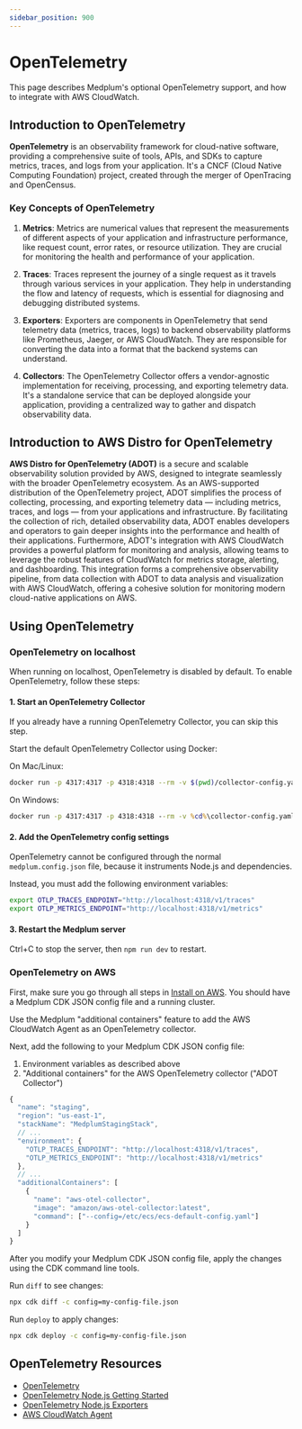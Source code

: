 ```yaml
---
sidebar_position: 900
---
```


# OpenTelemetry

This page describes Medplum's optional OpenTelemetry support, and how to integrate with AWS CloudWatch.

## Introduction to OpenTelemetry

**OpenTelemetry** is an observability framework for cloud-native software, providing a comprehensive suite of tools, APIs, and SDKs to capture metrics, traces, and logs from your application. It's a CNCF (Cloud Native Computing Foundation) project, created through the merger of OpenTracing and OpenCensus.

### Key Concepts of OpenTelemetry

1. **Metrics**: Metrics are numerical values that represent the measurements of different aspects of your application and infrastructure performance, like request count, error rates, or resource utilization. They are crucial for monitoring the health and performance of your application.

2. **Traces**: Traces represent the journey of a single request as it travels through various services in your application. They help in understanding the flow and latency of requests, which is essential for diagnosing and debugging distributed systems.

3. **Exporters**: Exporters are components in OpenTelemetry that send telemetry data (metrics, traces, logs) to backend observability platforms like Prometheus, Jaeger, or AWS CloudWatch. They are responsible for converting the data into a format that the backend systems can understand.

4. **Collectors**: The OpenTelemetry Collector offers a vendor-agnostic implementation for receiving, processing, and exporting telemetry data. It's a standalone service that can be deployed alongside your application, providing a centralized way to gather and dispatch observability data.

## Introduction to AWS Distro for OpenTelemetry

**AWS Distro for OpenTelemetry (ADOT)** is a secure and scalable observability solution provided by AWS, designed to integrate seamlessly with the broader OpenTelemetry ecosystem. As an AWS-supported distribution of the OpenTelemetry project, ADOT simplifies the process of collecting, processing, and exporting telemetry data — including metrics, traces, and logs — from your applications and infrastructure. By facilitating the collection of rich, detailed observability data, ADOT enables developers and operators to gain deeper insights into the performance and health of their applications. Furthermore, ADOT's integration with AWS CloudWatch provides a powerful platform for monitoring and analysis, allowing teams to leverage the robust features of CloudWatch for metrics storage, alerting, and dashboarding. This integration forms a comprehensive observability pipeline, from data collection with ADOT to data analysis and visualization with AWS CloudWatch, offering a cohesive solution for monitoring modern cloud-native applications on AWS.

## Using OpenTelemetry

### OpenTelemetry on localhost

When running on localhost, OpenTelemetry is disabled by default. To enable OpenTelemetry, follow these steps:

#### 1. Start an OpenTelemetry Collector

If you already have a running OpenTelemetry Collector, you can skip this step.

Start the default OpenTelemetry Collector using Docker:

On Mac/Linux:

```bash
docker run -p 4317:4317 -p 4318:4318 --rm -v $(pwd)/collector-config.yaml:/etc/otelcol/config.yaml otel/opentelemetry-collector
```

On Windows:

```bat
docker run -p 4317:4317 -p 4318:4318 --rm -v %cd%\collector-config.yaml:/etc/otelcol/config.yaml otel/opentelemetry-collector
```

#### 2. Add the OpenTelemetry config settings

OpenTelemetry cannot be configured through the normal `medplum.config.json` file, because it instruments Node.js and dependencies.

Instead, you must add the following environment variables:

```bash
export OTLP_TRACES_ENDPOINT="http://localhost:4318/v1/traces"
export OTLP_METRICS_ENDPOINT="http://localhost:4318/v1/metrics"
```

#### 3. Restart the Medplum server

Ctrl+C to stop the server, then `npm run dev` to restart.

### OpenTelemetry on AWS

First, make sure you go through all steps in [Install on AWS](/docs/self-hosting/install-on-aws). You should have a Medplum CDK JSON config file and a running cluster.

Use the Medplum "additional containers" feature to add the AWS CloudWatch Agent as an OpenTelemetry collector.

Next, add the following to your Medplum CDK JSON config file:

1. Environment variables as described above
2. "Additional containers" for the AWS OpenTelemetry collector ("ADOT Collector")

```js
{
  "name": "staging",
  "region": "us-east-1",
  "stackName": "MedplumStagingStack",
  // ...
  "environment": {
    "OTLP_TRACES_ENDPOINT": "http://localhost:4318/v1/traces",
    "OTLP_METRICS_ENDPOINT": "http://localhost:4318/v1/metrics"
  },
  // ...
  "additionalContainers": [
    {
      "name": "aws-otel-collector",
      "image": "amazon/aws-otel-collector:latest",
      "command": ["--config=/etc/ecs/ecs-default-config.yaml"]
    }
  ]
}
```

After you modify your Medplum CDK JSON config file, apply the changes using the CDK command line tools.

Run `diff` to see changes:

```bash
npx cdk diff -c config=my-config-file.json
```

Run `deploy` to apply changes:

```bash
npx cdk deploy -c config=my-config-file.json
```

## OpenTelemetry Resources

- [OpenTelemetry](https://opentelemetry.io/)
- [OpenTelemetry Node.js Getting Started](https://opentelemetry.io/docs/instrumentation/js/getting-started/nodejs/)
- [OpenTelemetry Node.js Exporters](https://opentelemetry.io/docs/instrumentation/js/exporters/)
- [AWS CloudWatch Agent](https://docs.aws.amazon.com/AmazonCloudWatch/latest/monitoring/Install-CloudWatch-Agent.html)
